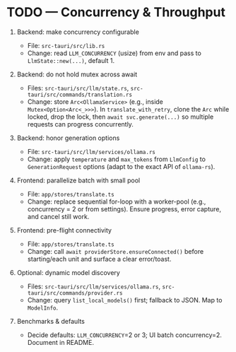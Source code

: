 # TODO — Concurrency & Throughput

1) Backend: make concurrency configurable
   - File: `src-tauri/src/lib.rs`
   - Change: read `LLM_CONCURRENCY` (usize) from env and pass to `LlmState::new(...)`, default 1.

2) Backend: do not hold mutex across await
   - Files: `src-tauri/src/llm/state.rs`, `src-tauri/src/commands/translation.rs`
   - Change: store `Arc<OllamaService>` (e.g., inside `Mutex<Option<Arc<_>>>`). In `translate_with_retry`, clone the `Arc` while locked, drop the lock, then `await svc.generate(...)` so multiple requests can progress concurrently.

3) Backend: honor generation options
   - File: `src-tauri/src/llm/services/ollama.rs`
   - Change: apply `temperature` and `max_tokens` from `LlmConfig` to `GenerationRequest` options (adapt to the exact API of `ollama-rs`).

4) Frontend: parallelize batch with small pool
   - File: `app/stores/translate.ts`
   - Change: replace sequential for-loop with a worker-pool (e.g., concurrency = 2 or from settings). Ensure progress, error capture, and cancel still work.

5) Frontend: pre-flight connectivity
   - File: `app/stores/translate.ts`
   - Change: call `await providerStore.ensureConnected()` before starting/each unit and surface a clear error/toast.

6) Optional: dynamic model discovery
   - Files: `src-tauri/src/llm/services/ollama.rs`, `src-tauri/src/commands/provider.rs`
   - Change: query `list_local_models()` first; fallback to JSON. Map to `ModelInfo`.

7) Benchmarks & defaults
   - Decide defaults: `LLM_CONCURRENCY`=2 or 3; UI batch concurrency=2. Document in README.


